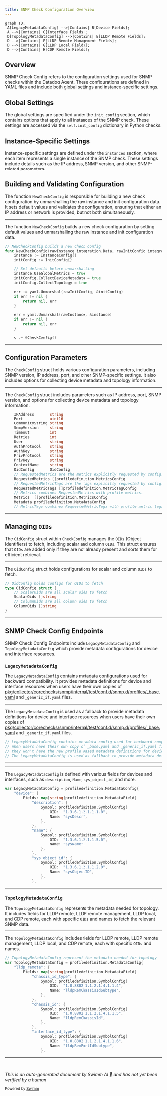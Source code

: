 ```yaml
---
title: SNMP Check Configuration Overview
---
```

```mermaid
graph TD;
 A[LegacyMetadataConfig] -->|Contains| B[Device Fields];
 A -->|Contains| C[Interface Fields];
 D[TopologyMetadataConfig] -->|Contains| E[LLDP Remote Fields];
 D -->|Contains| F[LLDP Remote Management Fields];
 D -->|Contains| G[LLDP Local Fields];
 D -->|Contains| H[CDP Remote Fields];
```

## Overview

SNMP Check Config refers to the configuration settings used for SNMP checks within the Datadog Agent. These configurations are defined in YAML files and include both global settings and instance-specific settings.

## Global Settings

The global settings are specified under the `init_config` section, which contains options that apply to all instances of the SNMP check. These settings are accessed via the `self.init_config` dictionary in Python checks.

## Instance-Specific Settings

Instance-specific settings are defined under the `instances` section, where each item represents a single instance of the SNMP check. These settings include details such as the IP address, SNMP version, and other SNMP-related parameters.

## Building and Validating Configuration

The function <SwmToken path="pkg/collector/corechecks/snmp/internal/checkconfig/config.go" pos="344:2:2" line-data="// NewCheckConfig builds a new check config">`NewCheckConfig`</SwmToken> is responsible for building a new check configuration by unmarshalling the raw instance and init configuration data. It sets default values and validates the configuration, ensuring that either an IP address or network is provided, but not both simultaneously.

<SwmSnippet path="/pkg/collector/corechecks/snmp/internal/checkconfig/config.go" line="344">

---

The function <SwmToken path="pkg/collector/corechecks/snmp/internal/checkconfig/config.go" pos="344:2:2" line-data="// NewCheckConfig builds a new check config">`NewCheckConfig`</SwmToken> builds a new check configuration by setting default values and unmarshalling the raw instance and init configuration data.

```go
// NewCheckConfig builds a new check config
func NewCheckConfig(rawInstance integration.Data, rawInitConfig integration.Data) (*CheckConfig, error) {
	instance := InstanceConfig{}
	initConfig := InitConfig{}

	// Set defaults before unmarshalling
	instance.UseGlobalMetrics = true
	initConfig.CollectDeviceMetadata = true
	initConfig.CollectTopology = true

	err := yaml.Unmarshal(rawInitConfig, &initConfig)
	if err != nil {
		return nil, err
	}

	err = yaml.Unmarshal(rawInstance, &instance)
	if err != nil {
		return nil, err
	}

	c := &CheckConfig{}
```

---

</SwmSnippet>

## Configuration Parameters

The <SwmToken path="pkg/collector/corechecks/snmp/internal/checkconfig/config.go" pos="345:20:20" line-data="func NewCheckConfig(rawInstance integration.Data, rawInitConfig integration.Data) (*CheckConfig, error) {">`CheckConfig`</SwmToken> struct holds various configuration parameters, including SNMP version, IP address, port, and other SNMP-specific settings. It also includes options for collecting device metadata and topology information.

<SwmSnippet path="/pkg/collector/corechecks/snmp/internal/checkconfig/config.go" line="164">

---

The <SwmToken path="pkg/collector/corechecks/snmp/internal/checkconfig/config.go" pos="345:20:20" line-data="func NewCheckConfig(rawInstance integration.Data, rawInitConfig integration.Data) (*CheckConfig, error) {">`CheckConfig`</SwmToken> struct includes parameters such as IP address, port, SNMP version, and options for collecting device metadata and topology information.

```go
	IPAddress       string
	Port            uint16
	CommunityString string
	SnmpVersion     string
	Timeout         int
	Retries         int
	User            string
	AuthProtocol    string
	AuthKey         string
	PrivProtocol    string
	PrivKey         string
	ContextName     string
	OidConfig       OidConfig
	// RequestedMetrics are the metrics explicitly requested by config.
	RequestedMetrics []profiledefinition.MetricsConfig
	// RequestedMetricTags are the tags explicitly requested by config.
	RequestedMetricTags []profiledefinition.MetricTagConfig
	// Metrics combines RequestedMetrics with profile metrics.
	Metrics  []profiledefinition.MetricsConfig
	Metadata profiledefinition.MetadataConfig
	// MetricTags combines RequestedMetricTags with profile metric tags.
```

---

</SwmSnippet>

## Managing <SwmToken path="pkg/collector/corechecks/snmp/internal/checkconfig/config_oid.go" pos="10:10:10" line-data="// OidConfig holds configs for OIDs to fetch">`OIDs`</SwmToken>

The <SwmToken path="pkg/collector/corechecks/snmp/internal/checkconfig/config.go" pos="176:1:1" line-data="	OidConfig       OidConfig">`OidConfig`</SwmToken> struct within <SwmToken path="pkg/collector/corechecks/snmp/internal/checkconfig/config.go" pos="345:20:20" line-data="func NewCheckConfig(rawInstance integration.Data, rawInitConfig integration.Data) (*CheckConfig, error) {">`CheckConfig`</SwmToken> manages the <SwmToken path="pkg/collector/corechecks/snmp/internal/checkconfig/config_oid.go" pos="10:10:10" line-data="// OidConfig holds configs for OIDs to fetch">`OIDs`</SwmToken> (Object Identifiers) to fetch, including scalar and column <SwmToken path="pkg/collector/corechecks/snmp/internal/checkconfig/config_oid.go" pos="10:10:10" line-data="// OidConfig holds configs for OIDs to fetch">`OIDs`</SwmToken>. This struct ensures that <SwmToken path="pkg/collector/corechecks/snmp/internal/checkconfig/config_oid.go" pos="10:10:10" line-data="// OidConfig holds configs for OIDs to fetch">`OIDs`</SwmToken> are added only if they are not already present and sorts them for efficient retrieval.

<SwmSnippet path="/pkg/collector/corechecks/snmp/internal/checkconfig/config_oid.go" line="10">

---

The <SwmToken path="pkg/collector/corechecks/snmp/internal/checkconfig/config_oid.go" pos="10:2:2" line-data="// OidConfig holds configs for OIDs to fetch">`OidConfig`</SwmToken> struct holds configurations for scalar and column <SwmToken path="pkg/collector/corechecks/snmp/internal/checkconfig/config_oid.go" pos="10:10:10" line-data="// OidConfig holds configs for OIDs to fetch">`OIDs`</SwmToken> to fetch.

```go
// OidConfig holds configs for OIDs to fetch
type OidConfig struct {
	// ScalarOids are all scalar oids to fetch
	ScalarOids []string
	// ColumnOids are all column oids to fetch
	ColumnOids []string
}
```

---

</SwmSnippet>

## SNMP Check Config Endpoints

SNMP Check Config Endpoints include <SwmToken path="pkg/collector/corechecks/snmp/internal/checkconfig/config_metadata.go" pos="12:2:2" line-data="// LegacyMetadataConfig contains metadata config used for backward compatibility">`LegacyMetadataConfig`</SwmToken> and <SwmToken path="pkg/collector/corechecks/snmp/internal/checkconfig/config_metadata.go" pos="107:2:2" line-data="// TopologyMetadataConfig represent the metadata needed for topology">`TopologyMetadataConfig`</SwmToken> which provide metadata configurations for device and interface resources.

### <SwmToken path="pkg/collector/corechecks/snmp/internal/checkconfig/config_metadata.go" pos="12:2:2" line-data="// LegacyMetadataConfig contains metadata config used for backward compatibility">`LegacyMetadataConfig`</SwmToken>

The <SwmToken path="pkg/collector/corechecks/snmp/internal/checkconfig/config_metadata.go" pos="12:2:2" line-data="// LegacyMetadataConfig contains metadata config used for backward compatibility">`LegacyMetadataConfig`</SwmToken> contains metadata configurations used for backward compatibility. It provides metadata definitions for device and interface resources when users have their own copies of <SwmPath>[pkg/collector/corechecks/snmp/internal/test/conf.d/snmp.d/profiles/\_base.yaml](pkg/collector/corechecks/snmp/internal/test/conf.d/snmp.d/profiles/_base.yaml)</SwmPath> and <SwmToken path="pkg/collector/corechecks/snmp/internal/checkconfig/config_metadata.go" pos="13:22:24" line-data="// When users have their own copy of _base.yaml and _generic_if.yaml files">`_generic_if.yaml`</SwmToken> files.

<SwmSnippet path="/pkg/collector/corechecks/snmp/internal/checkconfig/config_metadata.go" line="12">

---

The <SwmToken path="pkg/collector/corechecks/snmp/internal/checkconfig/config_metadata.go" pos="12:2:2" line-data="// LegacyMetadataConfig contains metadata config used for backward compatibility">`LegacyMetadataConfig`</SwmToken> is used as a fallback to provide metadata definitions for device and interface resources when users have their own copies of <SwmPath>[pkg/collector/corechecks/snmp/internal/test/conf.d/snmp.d/profiles/\_base.yaml](pkg/collector/corechecks/snmp/internal/test/conf.d/snmp.d/profiles/_base.yaml)</SwmPath> and <SwmToken path="pkg/collector/corechecks/snmp/internal/checkconfig/config_metadata.go" pos="13:22:24" line-data="// When users have their own copy of _base.yaml and _generic_if.yaml files">`_generic_if.yaml`</SwmToken> files.

```go
// LegacyMetadataConfig contains metadata config used for backward compatibility
// When users have their own copy of _base.yaml and _generic_if.yaml files
// they won't have the new profile based metadata definitions for device and interface resources
// The LegacyMetadataConfig is used as fallback to provide metadata definitions for those resources.
```

---

</SwmSnippet>

<SwmSnippet path="/pkg/collector/corechecks/snmp/internal/checkconfig/config_metadata.go" line="16">

---

The <SwmToken path="pkg/collector/corechecks/snmp/internal/checkconfig/config_metadata.go" pos="16:2:2" line-data="var LegacyMetadataConfig = profiledefinition.MetadataConfig{">`LegacyMetadataConfig`</SwmToken> is defined with various fields for devices and interfaces, such as <SwmToken path="pkg/collector/corechecks/snmp/internal/checkconfig/config_metadata.go" pos="19:2:2" line-data="			&quot;description&quot;: {">`description`</SwmToken>, <SwmToken path="pkg/collector/corechecks/snmp/internal/checkconfig/config_metadata.go" pos="22:1:1" line-data="					Name: &quot;sysDescr&quot;,">`Name`</SwmToken>, <SwmToken path="pkg/collector/corechecks/snmp/internal/checkconfig/config_metadata.go" pos="31:2:2" line-data="			&quot;sys_object_id&quot;: {">`sys_object_id`</SwmToken>, and more.

```go
var LegacyMetadataConfig = profiledefinition.MetadataConfig{
	"device": {
		Fields: map[string]profiledefinition.MetadataField{
			"description": {
				Symbol: profiledefinition.SymbolConfig{
					OID:  "1.3.6.1.2.1.1.1.0",
					Name: "sysDescr",
				},
			},
			"name": {
				Symbol: profiledefinition.SymbolConfig{
					OID:  "1.3.6.1.2.1.1.5.0",
					Name: "sysName",
				},
			},
			"sys_object_id": {
				Symbol: profiledefinition.SymbolConfig{
					OID:  "1.3.6.1.2.1.1.2.0",
					Name: "sysObjectID",
				},
			},
```

---

</SwmSnippet>

### <SwmToken path="pkg/collector/corechecks/snmp/internal/checkconfig/config_metadata.go" pos="107:2:2" line-data="// TopologyMetadataConfig represent the metadata needed for topology">`TopologyMetadataConfig`</SwmToken>

The <SwmToken path="pkg/collector/corechecks/snmp/internal/checkconfig/config_metadata.go" pos="107:2:2" line-data="// TopologyMetadataConfig represent the metadata needed for topology">`TopologyMetadataConfig`</SwmToken> represents the metadata needed for topology. It includes fields for LLDP remote, LLDP remote management, LLDP local, and CDP remote, each with specific <SwmToken path="pkg/collector/corechecks/snmp/internal/checkconfig/config_oid.go" pos="10:10:10" line-data="// OidConfig holds configs for OIDs to fetch">`OIDs`</SwmToken> and names to fetch the relevant SNMP data.

<SwmSnippet path="/pkg/collector/corechecks/snmp/internal/checkconfig/config_metadata.go" line="107">

---

The <SwmToken path="pkg/collector/corechecks/snmp/internal/checkconfig/config_metadata.go" pos="107:2:2" line-data="// TopologyMetadataConfig represent the metadata needed for topology">`TopologyMetadataConfig`</SwmToken> includes fields for LLDP remote, LLDP remote management, LLDP local, and CDP remote, each with specific <SwmToken path="pkg/collector/corechecks/snmp/internal/checkconfig/config_oid.go" pos="10:10:10" line-data="// OidConfig holds configs for OIDs to fetch">`OIDs`</SwmToken> and names.

```go
// TopologyMetadataConfig represent the metadata needed for topology
var TopologyMetadataConfig = profiledefinition.MetadataConfig{
	"lldp_remote": {
		Fields: map[string]profiledefinition.MetadataField{
			"chassis_id_type": {
				Symbol: profiledefinition.SymbolConfig{
					OID:  "1.0.8802.1.1.2.1.4.1.1.4",
					Name: "lldpRemChassisIdSubtype",
				},
			},
			"chassis_id": {
				Symbol: profiledefinition.SymbolConfig{
					OID:  "1.0.8802.1.1.2.1.4.1.1.5",
					Name: "lldpRemChassisId",
				},
			},
			"interface_id_type": {
				Symbol: profiledefinition.SymbolConfig{
					OID:  "1.0.8802.1.1.2.1.4.1.1.6",
					Name: "lldpRemPortIdSubtype",
				},
```

---

</SwmSnippet>

&nbsp;

*This is an auto-generated document by Swimm AI 🌊 and has not yet been verified by a human*

<SwmMeta version="3.0.0" repo-id="Z2l0aHViJTNBJTNBZGF0YWRvZy1hZ2VudCUzQSUzQVN3aW1tLURlbW8=" repo-name="datadog-agent"><sup>Powered by [Swimm](/)</sup></SwmMeta>
